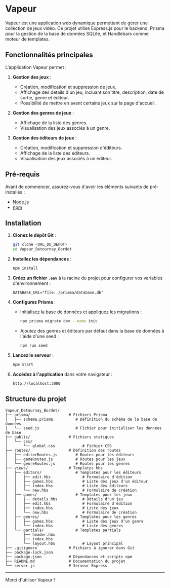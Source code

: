# Vapeur

Vapeur est une application web dynamique permettant de gérer une collection de jeux vidéo. Ce projet utilise Express.js pour le backend, Prisma pour la gestion de la base de données SQLite, et Handlebars comme moteur de templates.

## Fonctionnalités principales

L'application Vapeur permet :

1. **Gestion des jeux** :
   - Création, modification et suppression de jeux.
   - Affichage des détails d'un jeu, incluant son titre, description, date de sortie, genre et éditeur.
   - Possibilité de mettre en avant certains jeux sur la page d'accueil.

2. **Gestion des genres de jeux** :
   - Affichage de la liste des genres.
   - Visualisation des jeux associés à un genre.

3. **Gestion des éditeurs de jeux** :
   - Création, modification et suppression d'éditeurs.
   - Affichage de la liste des éditeurs.
   - Visualisation des jeux associés à un éditeur.

## Pré-requis

Avant de commencer, assurez-vous d'avoir les éléments suivants de pré-installés :

- [Node.js](https://nodejs.org/)
- [npm](https://www.npmjs.com/)

## Installation

1. **Clonez le dépôt Git** :

   ```bash
   git clone <URL_DU_DEPOT>
   cd Vapeur_Detournay_Bordet
   ```

2. **Installez les dépendances** :

   ```bash
   npm install
   ```

3. **Créez un fichier `.env`** à la racine du projet pour configurer vos variables d'environnement :

   ```env
   DATABASE_URL="file:./prisma/database.db"
   ```

4. **Configurez Prisma** :

   - Initialisez la base de données et appliquez les migrations :
     
     ```bash
     npx prisma migrate dev --name init
     ```

   - Ajoutez des genres et éditeurs par défaut dans la base de données à l'aide d'une seed :
     
     ```bash
     npm run seed
     ```

5. **Lancez le serveur** :

   ```bash
   npm start
   ```

6. **Accédez à l'application** dans votre navigateur :

   ```
   http://localhost:3000
   ```

## Structure du projet

```
Vapeur_Detournay_Bordet/
├── prisma/                 # Fichiers Prisma
│   ├── schema.prisma          # Définition du schéma de la base de données
│   └── seed.js                # Fichier pour initialiser les données de base
├── public/                 # Fichiers statiques
│   └── css/
│       └── global.css            # Fichier CSS
├── routes/                 # Définition des routes
│   ├── editorRoutes.js        # Routes pour les éditeurs
│   ├── gameRoutes.js          # Routes pour les jeux
│   └── genreRoutes.js         # Routes pour les genres
├── views/                  # Templates hbs
│   ├── editors/               # Templates pour les éditeurs
│   │   ├── edit.hbs              # Formulaire d'édition
│   │   ├── games.hbs             # Liste des jeux d'un éditeur
│   │   ├── index.hbs             # Liste des éditeurs
│   │   └── new.hbs               # Formulaire de création
│   ├── games/                 # Templates pour les jeux
│   │   ├── details.hbs           # Détails d'un jeu
│   │   ├── edit.hbs              # Formulaire d'édition
│   │   ├── index.hbs             # Liste des jeux
│   │   └── new.hbs               # Formulaire de création
│   ├── genres/                # Templates pour les genres
│   │   ├── games.hbs             # Liste des jeux d'un genre
│   │   └── index.hbs             # Liste des genres
│   └── partials/              # Templates partials
│       ├── header.hbs            
│       ├── index.hbs             
│       └── layout.hbs            # Layout principal
├── .gitignore              # Fichiers à ignorer dans Git
├── package-lock.json       
├── package.json            # Dépendances et scripts npm
├── README.md               # Documentation du projet
└── server.js               # Serveur Express
```


---

Merci d'utiliser Vapeur !
